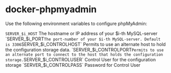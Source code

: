 # docker-phpmyadmin

Use the following environment variables to configure phpMyAdmin:

`SERVER_$i_HOST` The hostname or IP address of your $i-th MySQL-server
`SERVER_$i_PORT` The port-number of your $i-th MySQL-server. Default is 3306
`SERVER_$i_CONTROLHOST` Permits to use an alternate host to hold the configuration storage data.
`SERVER_$i_CONTROLPORT` Permits to use an alternate port to connect to the host that holds the configuration storage.
`SERVER_$i_CONTROLUSER` Control User for the configuration storage
`SERVER_$i_CONTROLPASS` Password for Control User 



